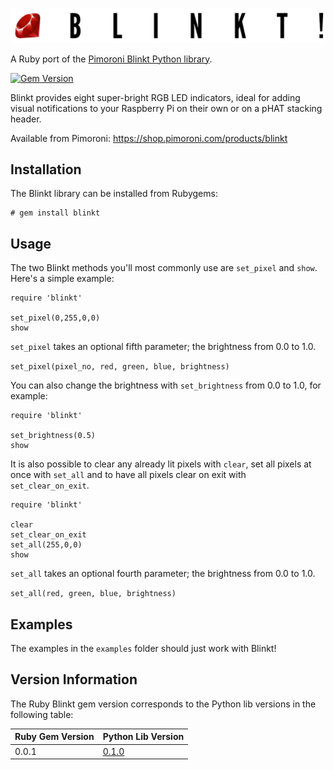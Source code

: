 ![Blinkt!](blinkt-logo.png)

A Ruby port of the [Pimoroni Blinkt Python library](https://github.com/pimoroni/blinkt).

[![Gem Version](https://badge.fury.io/rb/blinkt.svg)](https://badge.fury.io/rb/blinkt)

Blinkt provides eight super-bright RGB LED indicators, ideal for adding visual notifications to your Raspberry Pi on their own or on a pHAT stacking header.

Available from Pimoroni: https://shop.pimoroni.com/products/blinkt

## Installation

The Blinkt library can be installed from Rubygems:

    # gem install blinkt

## Usage

The two Blinkt methods you'll most commonly use are `set_pixel` and `show`. Here's a simple example:

```
require 'blinkt'

set_pixel(0,255,0,0)
show
```

`set_pixel` takes an optional fifth parameter; the brightness from 0.0 to 1.0.

`set_pixel(pixel_no, red, green, blue, brightness)`

You can also change the brightness with `set_brightness` from 0.0 to 1.0, for example:

```
require 'blinkt'

set_brightness(0.5)
show
```

It is also possible to clear any already lit pixels with `clear`, set all pixels at once with `set_all` and to have all pixels clear on exit with `set_clear_on_exit`.

```
require 'blinkt'

clear
set_clear_on_exit
set_all(255,0,0)
show
```

`set_all` takes an optional fourth parameter; the brightness from 0.0 to 1.0.

`set_all(red, green, blue, brightness)`

## Examples

The examples in the `examples` folder should just work with Blinkt!

## Version Information

The Ruby Blinkt gem version corresponds to the Python lib versions in the following table:

| Ruby Gem Version | Python Lib Version |
| ---------------- | ------------------ |
| 0.0.1            | [0.1.0](https://github.com/pimoroni/blinkt/tree/3c493b85745d8a850dce60a3933cc71a3b8aa789)              |
